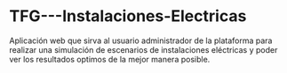 # TFG---Instalaciones-Electricas
Aplicación web que sirva al usuario administrador de la plataforma para realizar una simulación de escenarios de instalaciones eléctricas y poder ver los resultados optimos de la mejor manera posible.
